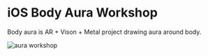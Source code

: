 # iOS Body Aura Workshop

Body aura is AR + Vison + Metal project drawing aura around body.

![aura workshop](https://scontent-vie1-1.xx.fbcdn.net/v/t39.30808-6/275807630_5105721392800253_8169936564429962839_n.jpg?stp=dst-jpg_s1080x2048&_nc_cat=102&ccb=1-5&_nc_sid=730e14&_nc_ohc=PTIYU1SbkaAAX_Jk9vd&_nc_ht=scontent-vie1-1.xx&oh=00_AT8H7YGw2ui0AXo1A4o3Hv73Q3SspOEBm7r3WGwbIddxSw&oe=623F004D)
